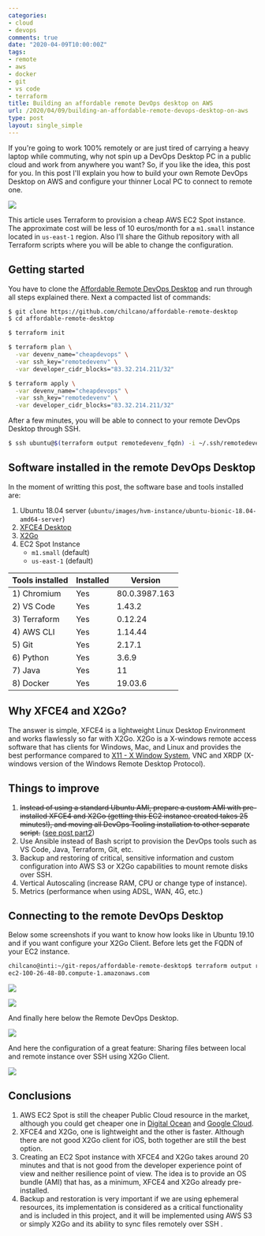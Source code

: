 ```yaml
---
categories:
- cloud
- devops
comments: true
date: "2020-04-09T10:00:00Z"
tags:
- remote
- aws
- docker
- git
- vs code
- terraform
title: Building an affordable remote DevOps desktop on AWS
url: /2020/04/09/building-an-affordable-remote-devops-desktop-on-aws
type: post
layout: single_simple
---
```

If you're going to work 100% remotely or are just tired of carrying a heavy laptop while commuting, why not spin up a DevOps Desktop PC in a public cloud and work from anywhere you want?
So, if you like the idea, this post for you.
In this post I'll explain you how to build your own Remote DevOps Desktop on AWS and configure your thinner Local PC to connect to remote one. 

[![](https://raw.githubusercontent.com/chilcano/affordable-remote-desktop/master/imgs/remote-devops-desktop-x2go-client-0-arch.png)](https://raw.githubusercontent.com/chilcano/affordable-remote-desktop/master/imgs/remote-devops-desktop-x2go-client-0-arch.png)

<!--more-->

This article uses Terraform to provision a cheap AWS EC2 Spot instance. The approximate cost will be less of 10 euros/month for a `m1.small` instance located in `us-east-1` region. Also I’ll share the Github repository with all Terraform scripts where you will be able to change the configuration.

## Getting started

You have to clone the [Affordable Remote DevOps Desktop](https://github.com/chilcano/affordable-remote-desktop) and run through all steps explained there. Next a compacted list of commands:

```sh
$ git clone https://github.com/chilcano/affordable-remote-desktop
$ cd affordable-remote-desktop

$ terraform init

$ terraform plan \
  -var devenv_name="cheapdevops" \
  -var ssh_key="remotedevenv" \
  -var developer_cidr_blocks="83.32.214.211/32" 

$ terraform apply \
  -var devenv_name="cheapdevops" \
  -var ssh_key="remotedevenv" \
  -var developer_cidr_blocks="83.32.214.211/32" 
```

After a few minutes, you will be able to connect to your remote DevOps Desktop through SSH.

```sh
$ ssh ubuntu@$(terraform output remotedevenv_fqdn) -i ~/.ssh/remotedevenv
```

## Software installed in the remote DevOps Desktop

In the moment of writting this post, the software base and tools installed are:

1. Ubuntu 18.04 server (`ubuntu/images/hvm-instance/ubuntu-bionic-18.04-amd64-server`)
2. [XFCE4 Desktop](https://www.xfce.org)
3. [X2Go](https://wiki.x2go.org)
4. EC2 Spot Instance
   - `m1.small` (default)
   - `us-east-1` (default)

| Tools installed | Installed | Version 
| ---             | ---       | ---
| 1) Chromium     | Yes       | 80.0.3987.163
| 2) VS Code      | Yes       | 1.43.2 
| 3) Terraform    | Yes       | 0.12.24 
| 4) AWS CLI      | Yes       | 1.14.44  
| 5) Git          | Yes       | 2.17.1
| 6) Python       | Yes       | 3.6.9 
| 7) Java         | Yes       | 11
| 8) Docker       | Yes       | 19.03.6

## Why XFCE4 and X2Go?

The answer is simple, XFCE4 is a lightweight Linux Desktop Environment and works flawlessly so far with X2Go.
X2Go is a X-windows remote access software that has clients for Windows, Mac, and Linux and provides the best performance compared to [X11 - X Window System](https://en.wikipedia.org/wiki/X_Window_System), VNC and XRDP (X-windows version of the Windows Remote Desktop Protocol).

## Things to improve

1. ~~Instead of using a standard Ubuntu AMI, prepare a custom AMI with pre-installed XFCE4 and X2Go (getting this EC2 instance created takes 25 minutes!), and moving all DevOps Tooling installation to other separate script.~~ ([see post part2](/2020/04/20/building-an-affordable-remote-devops-desktop-on-aws-part2))
2. Use Ansible instead of Bash script to provision the DevOps tools such as VS Code, Java, Terraform, Git, etc.
3. Backup and restoring of critical, sensitive information and custom configuration into AWS S3 or X2Go capabilities to mount remote disks over SSH.
4. Vertical Autoscaling (increase RAM, CPU or change type of instance).
5. Metrics (performance when using ADSL, WAN, 4G, etc.)

## Connecting to the remote DevOps Desktop

Below some screenshots if you want to know how looks like in Ubuntu 19.10 and if you want configure your X2Go Client.
Before lets get the FQDN of your EC2 instance.  

```sh
chilcano@inti:~/git-repos/affordable-remote-desktop$ terraform output remotedevenv_fqdn
ec2-100-26-48-80.compute-1.amazonaws.com
```
[![](https://raw.githubusercontent.com/chilcano/affordable-remote-desktop/master/imgs/remote-devops-desktop-x2go-client-1.png)](https://raw.githubusercontent.com/chilcano/affordable-remote-desktop/master/imgs/remote-devops-desktop-x2go-client-2.png)

[![](https://raw.githubusercontent.com/chilcano/affordable-remote-desktop/master/imgs/remote-devops-desktop-x2go-client-3.png)](https://raw.githubusercontent.com/chilcano/affordable-remote-desktop/master/imgs/remote-devops-desktop-x2go-client-4.png)

And finally here below the Remote DevOps Desktop.   

[![](https://raw.githubusercontent.com/chilcano/affordable-remote-desktop/master/imgs/remote-devops-desktop-x2go-client-5.png)](https://raw.githubusercontent.com/chilcano/affordable-remote-desktop/master/imgs/remote-devops-desktop-x2go-client-6b.png)

And here the configuration of a great feature: Sharing files between local and remote instance over SSH using X2Go Client.   

[![](https://raw.githubusercontent.com/chilcano/affordable-remote-desktop/master/imgs/remote-devops-desktop-x2go-client-7.png)](https://raw.githubusercontent.com/chilcano/affordable-remote-desktop/master/imgs/remote-devops-desktop-x2go-client-7b.png)


## Conclusions

1. AWS EC2 Spot is still the cheaper Public Cloud resource in the market, although you could get cheaper one in [Digital Ocean](https://www.digitalocean.com) and [Google Cloud](https://cloud.google.com).
2. XFCE4 and X2Go, one is lightweight and the other is faster. Although there are not good X2Go client for iOS, both together are still the best option.
3. Creating an EC2 Spot instance with XFCE4 and X2Go takes around 20 minutes and that is not good from the developer experience point of view and neither resilience point of view. The idea is to provide an OS bundle (AMI) that has, as a minimum, XFCE4 and X2Go already pre-installed.
4. Backup and restoration is very important if we are using ephemeral resources, its implementation is considered as a critical functionality and is included in this project, and it will be implemented using AWS S3 or simply X2Go and its ability to sync files remotely over SSH .